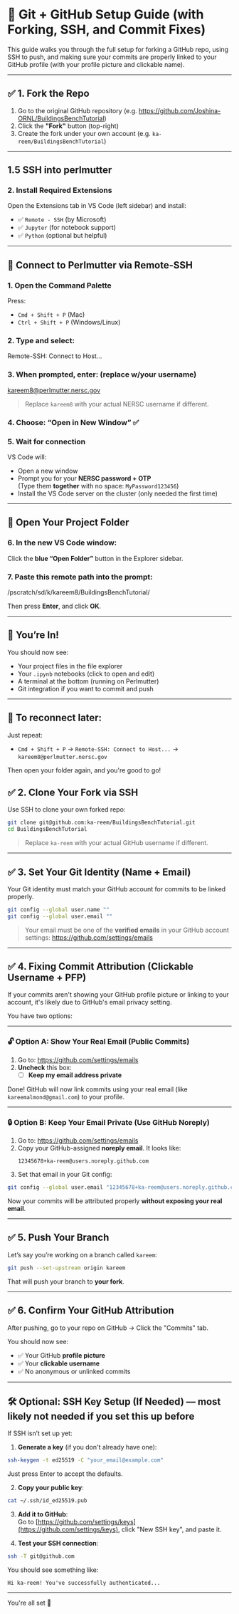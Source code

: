 # 🧠 Git + GitHub Setup Guide (with Forking, SSH, and Commit Fixes)

This guide walks you through the full setup for forking a GitHub repo, using SSH to push, and making sure your commits are properly linked to your GitHub profile (with your profile picture and clickable name).

---

## ✅ 1. Fork the Repo

1. Go to the original GitHub repository (e.g. https://github.com/Joshina-ORNL/BuildingsBenchTutorial)
2. Click the **"Fork"** button (top-right)
3. Create the fork under your own account (e.g. `ka-reem/BuildingsBenchTutorial`)

---


## 1.5 SSH into perlmutter


### 2. **Install Required Extensions**
Open the Extensions tab in VS Code (left sidebar) and install:
- ✅ `Remote - SSH` (by Microsoft)
- ✅ `Jupyter` (for notebook support)
- ✅ `Python` (optional but helpful)

---

## 🔐 Connect to Perlmutter via Remote-SSH

### 1. **Open the Command Palette**  
Press:
- `Cmd + Shift + P` (Mac)  
- `Ctrl + Shift + P` (Windows/Linux)

### 2. **Type and select**:
Remote-SSH: Connect to Host...


### 3. **When prompted, enter:** (replace w/your username)
kareem8@perlmutter.nersc.gov

> Replace `kareem8` with your actual NERSC username if different.

### 4. **Choose: “Open in New Window”** ✅

### 5. **Wait for connection**
VS Code will:
- Open a new window
- Prompt you for your **NERSC password + OTP**  
  (Type them **together** with no space: `MyPassword123456`)
- Install the VS Code server on the cluster (only needed the first time)

---

## 📁 Open Your Project Folder

### 6. In the new VS Code window:
Click the **blue “Open Folder”** button in the Explorer sidebar.

### 7. Paste this remote path into the prompt:
/pscratch/sd/k/kareem8/BuildingsBenchTutorial/


Then press **Enter**, and click **OK**.

---

## 🎉 You’re In!

You should now see:
- Your project files in the file explorer
- Your `.ipynb` notebooks (click to open and edit)
- A terminal at the bottom (running on Perlmutter)
- Git integration if you want to commit and push

---

## 🔁 To reconnect later:

Just repeat:
- `Cmd + Shift + P` → `Remote-SSH: Connect to Host...` → `kareem8@perlmutter.nersc.gov`

Then open your folder again, and you're good to go!










## ✅ 2. Clone Your Fork via SSH

Use SSH to clone your own forked repo:

```bash
git clone git@github.com:ka-reem/BuildingsBenchTutorial.git
cd BuildingsBenchTutorial
```

> Replace `ka-reem` with your actual GitHub username if different.

---

## ✅ 3. Set Your Git Identity (Name + Email)

Your Git identity must match your GitHub account for commits to be linked properly.

```bash
git config --global user.name ""
git config --global user.email ""
```

> Your email must be one of the **verified emails** in your GitHub account settings: 
> https://github.com/settings/emails



---

## ✅ 4. Fixing Commit Attribution (Clickable Username + PFP)

If your commits aren't showing your GitHub profile picture or linking to your account, it's likely due to GitHub's email privacy setting.

You have two options:

---

### 🔓 Option A: Show Your Real Email (Public Commits)

1. Go to: https://github.com/settings/emails  
2. **Uncheck** this box:  
   - [ ] **Keep my email address private**

Done! GitHub will now link commits using your real email (like `kareemalmond@gmail.com`) to your profile.

---

### 🔒 Option B: Keep Your Email Private (Use GitHub Noreply)

1. Go to: https://github.com/settings/emails  
2. Copy your GitHub-assigned **noreply email**. It looks like:  
   ```
   12345678+ka-reem@users.noreply.github.com
   ```
3. Set that email in your Git config:

```bash
git config --global user.email "12345678+ka-reem@users.noreply.github.com"
```

Now your commits will be attributed properly **without exposing your real email**.

---

## ✅ 5. Push Your Branch

Let’s say you’re working on a branch called `kareem`:

```bash
git push --set-upstream origin kareem
```

That will push your branch to **your fork**.

---

## ✅ 6. Confirm Your GitHub Attribution

After pushing, go to your repo on GitHub → Click the "Commits" tab.

You should now see:
- ✅ Your GitHub **profile picture**
- ✅ Your **clickable username**
- ✅ No anonymous or unlinked commits

---

## 🛠 Optional: SSH Key Setup (If Needed) –– most likely not needed if you set this up before

If SSH isn’t set up yet:

1. **Generate a key** (if you don't already have one):

```bash
ssh-keygen -t ed25519 -C "your_email@example.com"
```

Just press Enter to accept the defaults.

2. **Copy your public key**:

```bash
cat ~/.ssh/id_ed25519.pub
```

3. **Add it to GitHub**:  
   Go to [https://github.com/settings/keys](https://github.com/settings/keys), click "New SSH key", and paste it.

4. **Test your SSH connection**:

```bash
ssh -T git@github.com
```

You should see something like:

```
Hi ka-reem! You've successfully authenticated...
```

---

You're all set 🚀
